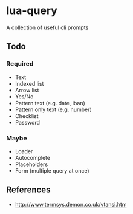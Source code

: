 # lua-query
A collection of useful cli prompts

## Todo

### Required
- Text
- Indexed list
- Arrow list
- Yes/No
- Pattern text (e.g. date, iban)
- Pattern only text (e.g. number)
- Checklist
- Password

### Maybe
- Loader
- Autocomplete
- Placeholders
- Form (multiple query at once)


## References
- http://www.termsys.demon.co.uk/vtansi.htm
